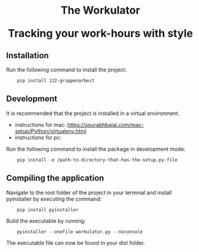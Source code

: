 <h1 align="center">The Workulator  

Tracking your work-hours with style</h1>

## Installation

Run the following command to install the project:

```text
    pip install 122-gruppenarbeit
```

## Development

It is recommended that the project is installed in a virtual environment.

- instructions for mac: <https://sourabhbajaj.com/mac-setup/Python/virtualenv.html>
- instructions for pc:

Run the following command to install the package in development mode:

```text
    pip install -e /path-to-directory-that-has-the-setup.py-file
```

## Compiling the application

Navigate to the root folder of the project in your terminal and install pyinstaller by executing the command:

```text
    pip install pyinstaller
```

Build the executable by running:

```text
    pyinstaller --onefile workulator.py --noconsole
```

The executable file can now be found in your dist folder.
